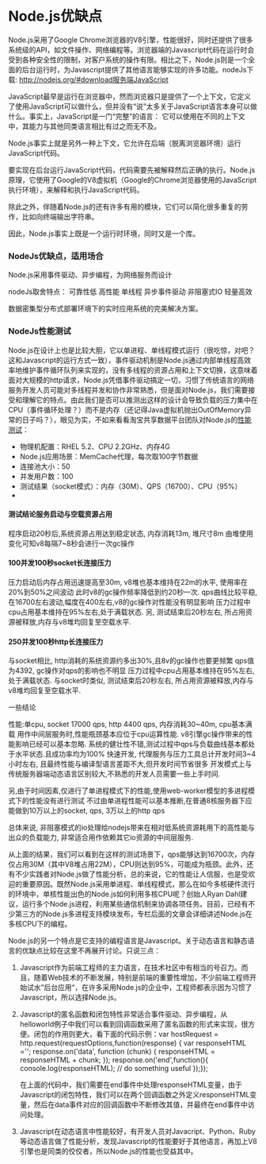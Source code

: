# Node.js优缺点

Node.js采用了Google Chrome浏览器的V8引擎，性能很好，同时还提供了很多系统级的API，如文件操作、网络编程等。浏览器端的Javascript代码在运行时会受到各种安全性的限制，对客户系统的操作有限。相比之下，Node.js则是一个全面的后台运行时，为Javascript提供了其他语言能够实现的许多功能。nodeJs下载:  http://nodejs.org/#download服务端JavaScript

JavaScript最早是运行在浏览器中，然而浏览器只是提供了一个上下文，它定义了使用JavaScript可以做什么，但并没有“说”太多关于JavaScript语言本身可以做什么。事实上，JavaScript是一门“完整”的语言： 它可以使用在不同的上下文中，其能力与其他同类语言相比有过之而无不及。

Node.js事实上就是另外一种上下文，它允许在后端（脱离浏览器环境）运行JavaScript代码。

要实现在后台运行JavaScript代码，代码需要先被解释然后正确的执行。Node.js原理，它使用了Google的V8虚拟机（Google的Chrome浏览器使用的JavaScript执行环境），来解释和执行JavaScript代码。

除此之外，伴随着Node.js的还有许多有用的模块，它们可以简化很多重复的劳作，比如向终端输出字符串。

因此，Node.js事实上既是一个运行时环境，同时又是一个库。



### NodeJs优缺点，适用场合



Node.js采用事件驱动、异步编程，为网络服务而设计

nodeJs取舍特点：
     可靠性低
     高性能
     单线程
     异步事件驱动
    非阻塞式IO
    轻量高效

数据密集型分布式部署环境下的实时应用系统的完美解决方案。





### NodeJs性能测试

 

Node.js在设计上也是比较大胆，它以单进程、单线程模式运行（很吃惊，对吧？这和Javascript的运行方式一致），事件驱动机制是Node.js通过内部单线程高效率地维护事件循环队列来实现的，没有多线程的资源占用和上下文切换，这意味着面对大规模的http请求，Node.js凭借事件驱动搞定一切，习惯了传统语言的网络服务开发人员可能对多线程并发和协作非常熟悉，但是面对Node.js，我们需要接受和理解它的特点。由此我们是否可以推测出这样的设计会导致负载的压力集中在CPU（事件循环处理？）而不是内存（还记得Java虚拟机抛出OutOfMemory异常的日子吗？），眼见为实，不如来看看淘宝共享数据平台团队对Node.js的[性能测试](http://www.tbdata.org/archives/1285)：

- 物理机配置：RHEL 5.2、CPU 2.2GHz、内存4G
- Node.js应用场景：MemCache代理，每次取100字节数据
- 连接池大小：50
- 并发用户数：100
- 测试结果（socket模式）：内存（30M）、QPS（16700）、CPU（95%）
- 

#### 测试结论服务启动与空载资源占用


程序启动20秒后,系统资源占用达到稳定状态, 内存消耗13m, 堆尺寸8m
由堆使用变化可知v8每隔7~8秒会进行一次gc操作



#### 100并发100秒socket长连接压力


压力启动后内存占用迅速提高至30m, v8堆也基本维持在22m的水平, 使用率在20%到50%之间波动
此时v8的gc操作频率降低到约20秒一次.
qps曲线比较平稳,在16700左右波动,幅度在400左右,v8的gc操作对性能没有明显影响
压力过程中cpu占用基本维持在95%左右,处于满载状态.
另, 测试结束后20秒左右, 所占用资源被释放,内存与v8堆均回复至空载水平.



#### 250并发100秒http长连接压力


与socket相比, http消耗的系统资源约多出30%,且8v的gc操作也要更频繁
qps值为4392, gc操作对qps的影响也不明显
压力过程中cpu占用基本维持在95%左右,处于满载状态.
与socket时类似, 测试结束后20秒左右, 所占用资源被释放,内存与v8堆均回复至空载水平.

一些结论

性能:单cpu, socket 17000 qps, http 4400 qps, 内存消耗30~40m, cpu基本满载
用作中间层服务时,性能瓶颈基本应位于cpu运算性能.
v8引擎gc操作带来的性能影响已经可以基本忽略.
系统的健壮性不错,测试过程中qps与负载曲线基本都处于水平状态.且成功率均为100%
快速开发, 代理服务与压力工具总计开发时间3~4小时左右, 且最终性能与编译型语言差距不大,但开发时间节省很多
开发模式上与传统服务器端动态语言区别较大,不熟悉的开发人员需要一些上手时间.

另,由于时间因素,仅进行了单进程模式下的性能,使用web-worker模型的多进程模式下的性能没有进行测试
不过由单进程性能可以基本推断,在普通8核服务器下应能做到10万以上的socket, qps, 3万以上的http qps

总体来说, 非阻塞模式的io处理给nodejs带来在相对低系统资源耗用下的高性能与出众的负载能力, 非常适合用作依赖其它io资源的中间层服务.

从上面的结果，我们可以看到在这样的测试场景下，qps能够达到16700次，内存仅占用30M（其中V8堆占用22M），CPU则达到95%，可能成为瓶颈。此外，还有不少实践者对Node.js做了性能分析，总的来说，它的性能让人信服，也是受欢迎的重要原因。既然Node.js采用单进程、单线程模式，那么在如今多核硬件流行的环境中，单核性能出色的Node.js如何利用多核CPU呢？创始人Ryan Dahl建议，运行多个Node.js进程，利用某些通信机制来协调各项任务。目前，已经有不少第三方的Node.js多进程支持模块发布，专栏后面的文章会详细讲述Node.js在多核CPU下的编程。

Node.js的另一个特点是它支持的编程语言是Javascript。关于动态语言和静态语言的优缺点比较在这里不再展开讨论。只说三点：

1. Javascript作为前端工程师的主力语言，在技术社区中有相当的号召力。而且，随着Web技术的不断发展，特别是前端的重要性增加，不少前端工程师开始试水”后台应用“，在许多采用Node.js的企业中，工程师都表示因为习惯了Javascript，所以选择Node.js。

2. Javascript的匿名函数和闭包特性非常适合事件驱动、异步编程，从helloworld例子中我们可以看到回调函数采用了匿名函数的形式来实现，很方便。闭包的作用则更大，看下面的代码示例：var hostRequest = http.request(requestOptions,function(response) { var responseHTML =''; response.on('data', function (chunk) { responseHTML = responseHTML + chunk; }); response.on('end',function(){ console.log(responseHTML); // do something useful });});

   在上面的代码中，我们需要在end事件中处理responseHTML变量，由于Javascript的闭包特性，我们可以在两个回调函数之外定义responseHTML变量，然后在data事件对应的回调函数中不断修改其值，并最终在end事件中访问处理。

3. Javascript在动态语言中性能较好，有开发人员对Javacript、Python、Ruby等动态语言做了性能分析，发现Javascript的性能要好于其他语言，再加上V8引擎也是同类的佼佼者，所以Node.js的性能也受益其中。